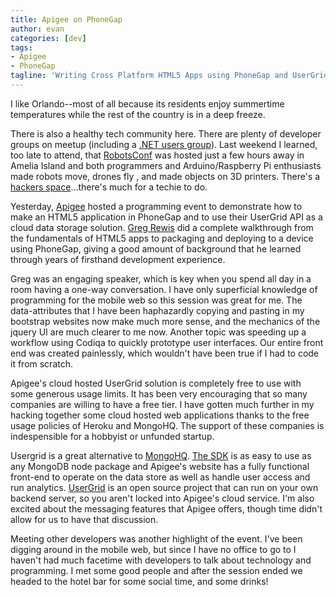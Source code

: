 ```yaml
---
title: Apigee on PhoneGap
author: evan
categories: [dev]
tags:
- Apigee
- PhoneGap
tagline: 'Writing Cross Platform HTML5 Apps using PhoneGap and UserGrid'
---
```

I like Orlando--most of all because its residents enjoy summertime temperatures while the rest of the country is in a deep freeze.

There is also a healthy tech community here. There are plenty of developer groups on meetup (including a [.NET users group](http://www.meetup.com/ONETUG/)). Last weekend I learned, too late to attend, that [RobotsConf](http://robotsconf.com/) was hosted just a few hours away in Amelia Island and both programmers and Arduino/Raspberry Pi enthusiasts made robots move, drones fly , and made objects on 3D printers. There's a [hackers space](http://familab.org/blog/)...there's much for a techie to do.


Yesterday, [Apigee](http://apigee.com) hosted a programming event to demonstrate how to make an HTML5 application in PhoneGap and to use their UserGrid API as a cloud data storage solution. [Greg Rewis](https://twitter.com/garazi) did a complete walkthrough from the fundamentals of HTML5 apps to packaging and deploying to a device using PhoneGap, giving a good amount of background that he learned through years of firsthand development experience.


Greg was an engaging speaker, which is key when you spend all day in a room having a one-way conversation. I have only superficial knowledge of programming for the mobile web so this session was great for me. The data-attributes that I have been haphazardly copying and pasting in my bootstrap websites now make much more sense, and the mechanics of the jquery UI are much clearer to me now. Another topic was speeding up a workflow using Codiqa to quickly prototype user interfaces. Our entire front end was created painlessly, which wouldn't have been true if I had to code it from scratch.


Apigee's cloud hosted UserGrid solution is completely free to use with some generous usage limits. It has been very encouraging that so many companies are willing to have a free tier. I have gotten much further in my hacking together some cloud hosted web applications thanks to the free usage policies of Heroku and MongoHQ. The support of these companies is indespensible for a hobbyist or unfunded startup.


Usergrid is a great alternative to [MongoHQ](https://www.mongohq.com). [The SDK](http://apigee.com/docs/app-services/content/installing-apigee-sdk-javascript) is as easy to use as any MongoDB node package and Apigee's website has a fully functional front-end to operate on the data store as well as handle user access and run analytics. [UserGrid](https://github.com/apigee/usergrid-stack) is an open source project that can run on your own backend server, so you aren't locked into Apigee's cloud service. I'm also excited about the messaging features that Apigee offers, though time didn't allow for us to have that discussion.


Meeting other developers was another highlight of the event. I've been digging around in the mobile web, but since I have no office to go to I haven't had much facetime with developers to talk about technology and programming. I met some good people and after the session ended we headed to the hotel bar for some social time, and some drinks!